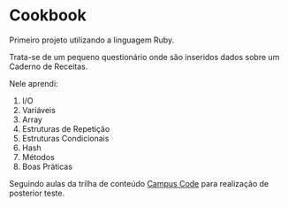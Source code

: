 # Cookbook

Primeiro projeto utilizando a linguagem Ruby.



Trata-se de um pequeno questionário onde são inseridos dados sobre um Caderno de Receitas.

Nele aprendi:
1. I/O	
2. Variáveis	
3. Array
4. Estruturas de Repetição	
5. Estruturas Condicionais	
6. Hash	
7. Métodos	
8. Boas Práticas

Seguindo aulas da trilha de conteúdo [Campus Code](https://app.campuscode.com.br/trilhas) para realização de posterior teste.

